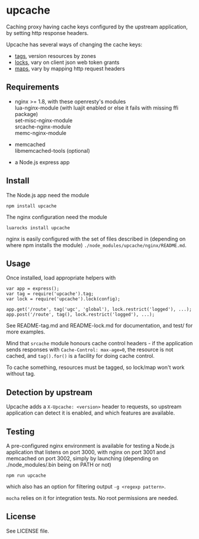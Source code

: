 upcache
=======

Caching proxy having cache keys configured by the upstream application,
by setting http response headers.

Upcache has several ways of changing the cache keys:

- [tags](./README-tag.md), version resources by zones
- [locks](./README-lock.md), vary on client json web token grants
- [maps](./README-map.md), vary by mapping http request headers


Requirements
------------

- nginx >= 1.8, with these openresty's modules  
  lua-nginx-module (with luajit enabled or else it fails with missing ffi package)  
  set-misc-nginx-module  
  srcache-nginx-module  
  memc-nginx-module

- memcached  
  libmemcached-tools (optional)

- a Node.js express app


Install
-------

The Node.js app need the module
```
npm install upcache
```

The nginx configuration need the module
```
luarocks install upcache
```

nginx is easily configured with the set of files described in (depending on
where npm installs the module) `./node_modules/upcache/nginx/README.md`.


Usage
-----

Once installed, load appropriate helpers with

```
var app = express();
var tag = require('upcache').tag;
var lock = require('upcache').lock(config);

app.get('/route', tag('ugc', 'global'), lock.restrict('logged'), ...);
app.post('/route', tag(), lock.restrict('logged'), ...);

```

See README-tag.md and README-lock.md for documentation,
and test/ for more examples.

Mind that `srcache` module honours cache control headers - if the application
sends responses with `Cache-Control: max-age=0`, the resource is not cached,
and `tag().for()` is a facility for doing cache control.

To cache something, resources must be tagged, so lock/map won't work without tag.


Detection by upstream
---------------------

Upcache adds a `X-Upcache: <version>` header to requests, so upstream application
can detect it is enabled, and which features are available.


Testing
-------

A pre-configured nginx environment is available for testing a Node.js application
that listens on port 3000, with nginx on port 3001 and memcached on port 3002,
simply by launching (depending on ./node_modules/.bin being on PATH or not)
```
npm run upcache
```
which also has an option for filtering output `-g <regexp pattern>`.

`mocha` relies on it for integration tests. No root permissions are needed.


License
-------

See LICENSE file.



